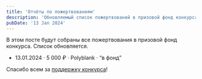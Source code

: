 ```yaml
---
title: 'Отчёты по пожертвованиям'
description: 'Обновляемый список пожертвований в призовой фонд конкурса'
pubDate: '13 Jan 2024'
---
```


В этом посте будут собраны все пожертвования в призовой фонд конкурса. Список обновляется.

- 13.01.2024 · 5 000 ₽ · Polyblank · <q>в фонд</q>

Спасибо всем за [поддержку конкурса](/page/rules/#-о-призовом-фонде)!
